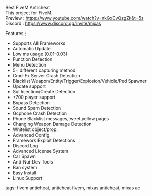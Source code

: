Best FiveM Anticheat <br>
This project for FiveM. <br>
Preview : https://www.youtube.com/watch?v=nkGxEvQzgZk&t=5s<br>
Discord : https://www.discord.gg/invite/mixas<br>

Features ;
- Supports All Frameworks
- Automatic Update
- Low ms usage (0.01-0.03)
- Function Detection
- Menu Detection
- 5+ different capturing method
- Cmd-Fx Server Crash Detection
- Blacklist Weapon/Entity/Trigger/Explosion/Vehicle/Ped Spawner
- Update support
- Sql Injection/Create Detection
- +700 player support
- Bypass Detection
- Sound Spam Detection
- Gcphone Crash Detection
- Phone Blacklist messages,tweet,yellow pages
- Changing Weapon Damage Detection
- Whitelist object/prop.
- Advanced Config.
- Framework Exploit Detections
- Discord Log
- Advanced License System
- Car Spawn
- Anti-Nui-Dev Tools
- Ban system
- Easy Install
- Linux Support


tags: fivem anticheat, anticheat fivem, mixas anticheat, mixas ac
